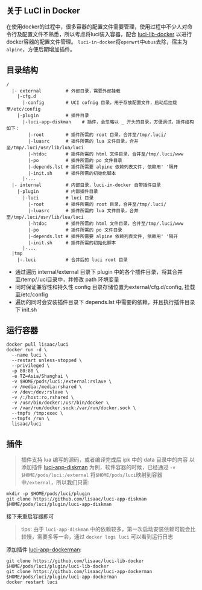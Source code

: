 ## 关于 LuCI in Docker
在使用docker的过程中，很多容器的配置文件需要管理，使用过程中不少人对命令行及配置文件不熟悉，所以考虑将luci装入容器，配合 [luci-lib-docker](https://github.com/lisaac/luci-lib-docker) 以进行docker容器的配置文件管理。
`luci-in-docker`将`openwrt`中`ubus`去除，宿主为`alpine`，方便后期增加插件。

## 目录结构
```
/
  |- external         # 外部目录，需要外部挂载
    |-cfg.d
      |-config        # UCI cofnig 目录，用于存放配置文件，启动后挂载至/etc/config
    |-plugin          # 插件目录
      |-luci-app-diskman    # 插件，会忽略以 _ 开头的目录，方便调试，插件结构如下：
        |-root        # 插件所需的 root 目录，合并至/tmp/.luci/
        |-luasrc      # 插件所需的 lua 文件目录，合并至/tmp/.luci/usr/lib/lua/luci
        |-htdoc       # 插件所需的 html 文件目录，合并至/tmp/.luci/www
        |-po          # 插件所需的 po 文件目录
        |-depends.lst # 插件所需要 alpine 依赖列表文件, 依赖用' '隔开
        |-init.sh     # 插件所需的初始化脚本
      |-...
  |- internal         # 内部目录，luci-in-docker 自带插件目录
    |-plugin          # 内部插件目录
      |-luci          # luci 目录
        |-root        # 插件所需的 root 目录，合并至/tmp/.luci/
        |-luasrc      # 插件所需的 lua 文件目录，合并至/tmp/.luci/usr/lib/lua/luci
        |-htdoc       # 插件所需的 html 文件目录，合并至/tmp/.luci/www
        |-po          # 插件所需的 po 文件目录
        |-depends.lst # 插件所需要 alpine 依赖列表文件, 依赖用' '隔开
        |-init.sh     # 插件所需的初始化脚本
      |-...
  |tmp
    |-.luci           # 合并后的 luci root 目录
```
- 通过遍历 internal/external 目录下 plugin 中的各个插件目录，将其合并至/temp/.luci目录中，并修改 path 环境变量
- 同时保证兼容性和持久性 config 目录存储位置为external/cfg.d/config, 挂载至/etc/config
- 遍历的同时会安装插件目录下 depends.lst 中需要的依赖，并且执行插件目录下 init.sh

## 运行容器
```
docker pull lisaac/luci
docker run -d \
  --name luci \
  --restart unless-stopped \
  --privileged \
  -p 80:80 \
  -e TZ=Asia/Shanghai \
  -v $HOME/pods/luci:/external:rslave \
  -v /media:/media:rshared \
  -v /dev:/dev:rslave \
  -v /:/host:ro,rshared \
  -v /usr/bin/docker:/usr/bin/docker \
  -v /var/run/docker.sock:/var/run/docker.sock \
  --tmpfs /tmp:exec \
  --tmpfs /run \
  lisaac/luci
```

## 插件
> 插件支持 lua 编写的源码，或者编译完成后 ipk 中的 data 目录中的内容
以添加插件 [luci-app-diskman](https://github.com/lisaac/luci-app-diskman) 为例，软件容器的时候，已经通过
`-v $HOME/pods/luci:/external` 将`$HOME/pods/luci`映射到容器中`/external`，所以我们只需:
```
mkdir -p $HOME/pods/luci/plugin
git clone https://github.com/lisaac/luci-app-diskman $HOME/pods/luci/plugin/luci-app-diskman
```
接下来重启容器即可
> tips: 由于 `luci-app-diskman` 中的依赖较多，第一次启动安装依赖可能会比较慢，需要多等一会，通过 `docker logs luci` 可以看到运行日志


添加插件 [luci-app-dockerman](https://github.com/lisaac/luci-app-dockerman):
```
git clone https://github.com/lisaac/luci-lib-docker $HOME/pods/luci/plugin/luci-lib-docker
git clone https://github.com/lisaac/luci-app-dockerman $HOME/pods/luci/plugin/luci-app-dockerman
docker restart luci
```
